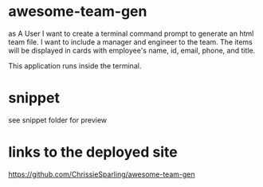 # awesome-team-gen
as  A User I want to create a terminal command prompt to generate an html team file.
I want to include a manager and engineer to the team.
The items will be displayed in cards with employee's name, id, email, phone, and title.

This application runs inside the terminal.


# snippet
see snippet folder for preview

# links to the deployed site

https://github.com/ChrissieSparling/awesome-team-gen